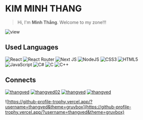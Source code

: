 # KIM MINH THANG

> Hi, I'm **Minh Thắng**. Welcome to my zone!!!

![view](https://komarev.com/ghpvc/?username=thangved)

## Used Languages

![React](https://img.shields.io/badge/react-%2320232a.svg?style=for-the-badge&logo=react&logoColor=%2361DAFB)
![React Router](https://img.shields.io/badge/React_Router-CA4245?style=for-the-badge&logo=react-router&logoColor=white)
![Next JS](https://img.shields.io/badge/Next-black?style=for-the-badge&logo=next.js&logoColor=white)
![NodeJS](https://img.shields.io/badge/node.js-6DA55F?style=for-the-badge&logo=node.js&logoColor=white)
![CSS3](https://img.shields.io/badge/css3-%231572B6.svg?style=for-the-badge&logo=css3&logoColor=white)
![HTML5](https://img.shields.io/badge/html5-%23E34F26.svg?style=for-the-badge&logo=html5&logoColor=white)
![JavaScript](https://img.shields.io/badge/javascript-%23323330.svg?style=for-the-badge&logo=javascript&logoColor=%23F7DF1E)
![C#](https://img.shields.io/badge/c%23-%23239120.svg?style=for-the-badge&logo=c-sharp&logoColor=white)
![C](https://img.shields.io/badge/c-%2300599C.svg?style=for-the-badge&logo=c&logoColor=white)
![C++](https://img.shields.io/badge/c++-%2300599C.svg?style=for-the-badge&logo=c%2B%2B&logoColor=white)

## Connects

[![thangved](https://img.shields.io/badge/Facebook-%231877F2.svg?style=for-the-badge&logo=Facebook&logoColor=white)](https://fb.com/thangved)
[![thangved02](https://img.shields.io/badge/Gmail-D14836?style=for-the-badge&logo=gmail&logoColor=white)](mailto:thangved02@gmail.com)
[![thangved](https://img.shields.io/badge/linkedin-%230077B5.svg?style=for-the-badge&logo=linkedin&logoColor=white)](https://www.linkedin.com/in/thangved)
[![thangved](https://img.shields.io/badge/github-%23121011.svg?style=for-the-badge&logo=github&logoColor=white)](https://github.com/thangved)

![https://github-profile-trophy.vercel.app/?username=thangved&theme=gruvbox](https://github-profile-trophy.vercel.app/?username=thangved&theme=gruvbox)
